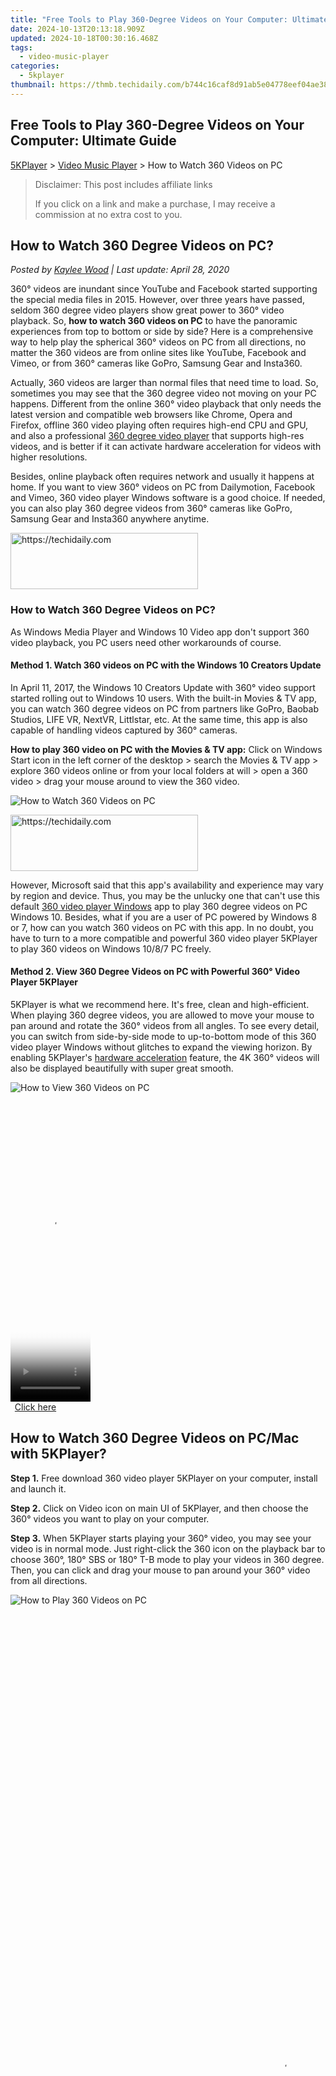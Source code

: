 ```yaml
---
title: "Free Tools to Play 360-Degree Videos on Your Computer: Ultimate Guide"
date: 2024-10-13T20:13:18.909Z
updated: 2024-10-18T00:30:16.468Z
tags:
  - video-music-player
categories:
  - 5kplayer
thumbnail: https://thmb.techidaily.com/b744c16caf8d91ab5e04778eef04ae38bd5e09c87e85e6ab4edefd7b2e2e0090.jpg
---
```


## Free Tools to Play 360-Degree Videos on Your Computer: Ultimate Guide

[5KPlayer](https://tools.techidaily.com/5kplayer/products/) \> [Video Music Player](https://tools.techidaily.com/5kplayer/video-music-player/) \> How to Watch 360 Videos on PC

>  Disclaimer: This post includes affiliate links
>
>  If you click on a link and make a purchase, I may receive a commission at no extra cost to you.
>

## How to Watch 360 Degree Videos on PC?

 _Posted by [Kaylee Wood](https://www.quora.com/profile/Amanda-Hu-21) | Last update: April 28, 2020_

360° videos are inundant since YouTube and Facebook started supporting the special media files in 2015\. However, over three years have passed, seldom 360 degree video players show great power to 360° video playback. So, **how to watch 360 videos on PC** to have the panoramic experiences from top to bottom or side by side? Here is a comprehensive way to help play the spherical 360° videos on PC from all directions, no matter the 360 videos are from online sites like YouTube, Facebook and Vimeo, or from 360° cameras like GoPro, Samsung Gear and Insta360.

Actually, 360 videos are larger than normal files that need time to load. So, sometimes you may see that the 360 degree video not moving on your PC happens. Different from the online 360° video playback that only needs the latest version and compatible web browsers like Chrome, Opera and Firefox, offline 360 video playing often requires high-end CPU and GPU, and also a professional [360 degree video player](https://tools.techidaily.com/5kplayer/video-music-player/) that supports high-res videos, and is better if it can activate hardware acceleration for videos with higher resolutions. 

Besides, online playback often requires network and usually it happens at home. If you want to view 360° videos on PC from Dailymotion, Facebook and Vimeo, 360 video player Windows software is a good choice. If needed, you can also play 360 degree videos from 360° cameras like GoPro, Samsung Gear and Insta360 anywhere anytime.

<!-- affiliate ads begin -->
<a href="https://laganoo.pxf.io/c/5597632/1528689/16446" target="_top" id="1528689">
  <img src="//a.impactradius-go.com/display-ad/16446-1528689" border="0" alt="https://techidaily.com" width="300" height="90"/>
</a>
<img height="0" width="0" src="https://laganoo.pxf.io/i/5597632/1528689/16446" style="position:absolute;visibility:hidden;" border="0" />
<!-- affiliate ads end -->

### How to Watch 360 Degree Videos on PC?

As Windows Media Player and Windows 10 Video app don't support 360 video playback, you PC users need other workarounds of course.

#### **Method 1\. Watch 360 videos on PC with the Windows 10 Creators Update**

In April 11, 2017, the Windows 10 Creators Update with 360° video support started rolling out to Windows 10 users. With the built-in Movies & TV app, you can watch 360 degree videos on PC from partners like GoPro, Baobab Studios, LIFE VR, NextVR, Littlstar, etc. At the same time, this app is also capable of handling videos captured by 360° cameras.

**How to play 360 video on PC with the Movies & TV app:** Click on Windows Start icon in the left corner of the desktop > search the Movies & TV app > explore 360 videos online or from your local folders at will > open a 360 video > drag your mouse around to view the 360 video.

![How to Watch 360 Videos on PC](https://www.5kplayer.com/video-music-player/img/how-to-watch-360-videos.jpg) 

<!-- affiliate ads begin -->
<a href="https://aligracehair.sjv.io/c/5597632/1938716/19272" target="_top" id="1938716">
  <img src="//a.impactradius-go.com/display-ad/19272-1938716" border="0" alt="https://techidaily.com" width="300" height="90"/>
</a>
<img height="0" width="0" src="https://aligracehair.sjv.io/i/5597632/1938716/19272" style="position:absolute;visibility:hidden;" border="0" />
<!-- affiliate ads end -->

However, Microsoft said that this app's availability and experience may vary by region and device. Thus, you may be the unlucky one that can't use this default [360 video player Windows](https://tools.techidaily.com/5kplayer/video-music-player/) app to play 360 degree videos on PC Windows 10\. Besides, what if you are a user of PC powered by Windows 8 or 7, how can you watch 360 videos on PC with this app. In no doubt, you have to turn to a more compatible and powerful 360 video player 5KPlayer to play 360 videos on Windows 10/8/7 PC freely.

#### **Method 2\. View 360 Degree Videos on PC with Powerful 360° Video Player 5KPlayer**

5KPlayer is what we recommend here. It's free, clean and high-efficient. When playing 360 degree videos, you are allowed to move your mouse to pan around and rotate the 360° videos from all angles. To see every detail, you can switch from side-by-side mode to up-to-bottom mode of this 360 video player Windows without glitches to expand the viewing horizon. By enabling 5KPlayer's [hardware acceleration](https://tools.techidaily.com/5kplayer/video-music-player/) feature, the 4K 360° videos will also be displayed beautifully with super great smooth.

![How to View 360 Videos on PC](https://www.5kplayer.com/video-music-player/../vlc/img/vlc-360-not-working-2.jpg) 

<!-- affiliate ads begin -->
<span id="1976998">
					<video width="128" height="480" style="cursor:pointer"
           poster="//a.impactradius-go.com/display-clicktoplayimage/1976998.png"
           onclick="if(!this.playClicked){this.play();this.setAttribute('controls',true);this.playClicked=true;}">
	   <source src="//a.impactradius-go.com/display-ad/22993-1976998">
	   <img src="//a.impactradius-go.com/display-clicktoplayimage/1976998.png" style="border: none; height: 100%; width: 100%; object-fit: contain">
	</video>
	<div style="width:80px;text-align:center"><a href="javascript:window.open(decodeURIComponent('https%3A%2F%2Fhomestyler.sjv.io%2Fc%2F5597632%2F1976998%2F22993'), '_blank');void(0);">Click here</a></div>
</span>
<img height="0" width="0" src="https://imp.pxf.io/i/5597632/1976998/22993" style="position:absolute;visibility:hidden;" border="0" />
<!-- affiliate ads end -->

## How to Watch 360 Degree Videos on PC/Mac with 5KPlayer?

**Step 1.** Free download 360 video player 5KPlayer on your computer, install and launch it.

**Step 2.** Click on Video icon on main UI of 5KPlayer, and then choose the 360° videos you want to play on your computer.

**Step 3.** When 5KPlayer starts playing your 360° video, you may see your video is in normal mode. Just right-click the 360 icon on the playback bar to choose 360°, 180° SBS or 180° T-B mode to play your videos in 360 degree. Then, you can click and drag your mouse to pan around your 360° video from all directions.

![How to Play 360 Videos on PC](https://www.5kplayer.com/video-music-player/img/how-to-watch-360-videos-5kp.jpg) 

<!-- affiliate ads begin -->
<span id="2135471">
					<video width="864" height="1536" style="cursor:pointer"
           poster="//a.impactradius-go.com/display-clicktoplayimage/2135471.png"
           onclick="if(!this.playClicked){this.play();this.setAttribute('controls',true);this.playClicked=true;}">
	   <source src="//a.impactradius-go.com/display-ad/18498-2135471">
	   <img src="//a.impactradius-go.com/display-clicktoplayimage/2135471.png" style="border: none; height: 100%; width: 100%; object-fit: contain">
	</video>
	<div style="width:540px;text-align:center"><a href="javascript:window.open(decodeURIComponent('https%3A%2F%2Funicoeye.pxf.io%2Fc%2F5597632%2F2135471%2F18498'), '_blank');void(0);">Click here</a></div>
</span>
<img height="0" width="0" src="https://imp.pxf.io/i/5597632/2135471/18498" style="position:absolute;visibility:hidden;" border="0" />
<!-- affiliate ads end -->

**Notice:** 

If you need more 360 degree videos, you can get as many as possible from online sites or capture some with the 360° cameras.

**Top 360° cameras:** At present, there are various 360° cameras out the market for you to chose from. The cameras include Jaunt, Nokia OZO, Google Jump, Facebook Surround 360, Samsung Gear 360, Samsung 360fly, Insta360/Insta360 One X, NeoAirVR, GoPro Fusion/Omni/Odyssey, Matterport 3D 360 and Nikon Keymission 360\. BTW, to watch 360 degree videos on PC from such devices, you need to first stitch the videos and then play them with 360 video player [5KPlayer](https://tools.techidaily.com/5kplayer/products/).

**How to download 360° videos:** Besides a 360 degree video player Windows/Mac, 5KPlayer is also an online video downloader that let you [download 360° videos](https://tools.techidaily.com/5kplayer/youtube-download/) from Dailymotion, Facebook and Vimeo without a dime.

[![](https://www.5kplayer.com/video-music-player/../button/freedownwhitewin.png)](https://tools.techidaily.com/5kplayer/products/) [![](https://www.5kplayer.com/video-music-player/../button/freedownbackmac.png)](https://tools.techidaily.com/5kplayer/products/)

<ins class="adsbygoogle"
     style="display:block"
     data-ad-format="autorelaxed"
     data-ad-client="ca-pub-7571918770474297"
     data-ad-slot="1223367746"></ins>

<ins class="adsbygoogle"
     style="display:block"
     data-ad-client="ca-pub-7571918770474297"
     data-ad-slot="8358498916"
     data-ad-format="auto"
     data-full-width-responsive="true"></ins>

<span class="atpl-alsoreadstyle">Also read:</span>
<div><ul>
<li><a href="https://article-tips.techidaily.com/new-in-2024-virtual-experiences-unveiled-googles-cardboard-meets-samsung-vr/"><u>[New] In 2024, Virtual Experiences Unveiled Google's Cardboard Meets Samsung VR</u></a></li>
<li><a href="https://extra-skills.techidaily.com/new-optimizing-your-strategy-for-large-scale-tiktok-video-downloads/"><u>[New] Optimizing Your Strategy for Large-Scale TikTok Video Downloads</u></a></li>
<li><a href="https://article-helps.techidaily.com/updated-2024-approved-storage-analysis-videography-on-64128gb-hardware/"><u>[Updated] 2024 Approved Storage Analysis Videography on 64/128GB Hardware</u></a></li>
<li><a href="https://video-ai-editor.techidaily.com/3-simple-methods-watching-dvds-on-your-windows-11-computer/"><u>3 Simple Methods: Watching DVDs on Your Windows 11 Computer</u></a></li>
<li><a href="https://video-ai-editor.techidaily.com/avi/"><u>最高效AVI播放解決方案：選出五款適合用於電腦的流行影片播放器</u></a></li>
<li><a href="https://video-ai-editor.techidaily.com/best-free-dvd-player-software-top-picks-for-windows-and-mac-users/"><u>Best Free DVD Player Software: Top Picks for Windows & Mac Users</u></a></li>
<li><a href="https://video-ai-editor.techidaily.com/best-high-definition-multimedia-players-compatible-with-macos-el-capitan/"><u>Best High-Definition Multimedia Players Compatible with macOS El Capitan</u></a></li>
<li><a href="https://tech-savvy.techidaily.com/bridging-creativity-and-ai-for-do-it-yourselfers/"><u>Bridging Creativity and AI for Do-It-Yourselfers</u></a></li>
<li><a href="https://video-ai-editor.techidaily.com/download-the-best-no-cost-3gp-video-viewer-for-mac-windows-11-8-and-7-users/"><u>Download the Best No-Cost 3GP Video Viewer for Mac, Windows 11, 8 & 7 Users</u></a></li>
<li><a href="https://video-ai-editor.techidaily.com/free-4k-ultra-hd-media-player-download-and-installation-guide-for-macos-and-windows-11/"><u>Free 4K Ultra HD Media Player: Download & Installation Guide for macOS and Windows 11</u></a></li>
<li><a href="https://video-ai-editor.techidaily.com/free-ultra-hd-playback-with-imacs-8k-player-for-youtube-content-lovers/"><u>Free Ultra HD Playback with iMac's 8K Player for YouTube Content Lovers</u></a></li>
<li><a href="https://video-ai-editor.techidaily.com/how-to-listen-to-high-quality-lossless-music-with-flac-on-your-iphone-or-ios/"><u>How to Listen to High-Quality Lossless Music with FLAC on Your iPhone or iOS</u></a></li>
<li><a href="https://iphone-unlock.techidaily.com/in-2024-3-ways-to-unlock-iphone-6-plus-without-passcode-or-face-id-drfone-by-drfone-ios/"><u>In 2024, 3 Ways to Unlock iPhone 6 Plus without Passcode or Face ID | Dr.fone</u></a></li>
<li><a href="https://some-knowledge.techidaily.com/in-2024-hdri-vs-sdr-a-comparative-analysis-for-filmmakers/"><u>In 2024, HDRI Vs. SDR A Comparative Analysis for Filmmakers</u></a></li>
<li><a href="https://desktop-recording.techidaily.com/in-2024-primary-screening-footage-study-and-off-the-cuff-selections/"><u>In 2024, Primary Screening Footage Study and Off-the-Cuff Selections</u></a></li>
<li><a href="https://on-screen-recording.techidaily.com/professional-guide-expertise-in-vimeo-video-logging-for-2024/"><u>Professional Guide Expertise in Vimeo Video Logging for 2024</u></a></li>
<li><a href="https://android-location-track.techidaily.com/top-5-tracking-apps-to-track-tecno-phantom-v-flip-without-them-knowing-drfone-by-drfone-virtual-android/"><u>Top 5 Tracking Apps to Track Tecno Phantom V Flip without Them Knowing | Dr.fone</u></a></li>
</ul></div>

